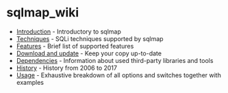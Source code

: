 # sqlmap_wiki

- [Introduction](https://github.com/CST-traIn/sqlmap_wiki/blob/master/Introduction.md) - Introductory to sqlmap
- [Techniques](https://github.com/CST-traIn/sqlmap_wiki/blob/master/Techniques.md) - SQLi techniques supported by sqlmap
- [Features](https://github.com/CST-traIn/sqlmap_wiki/blob/master/Features.md) - Brief list of supported features
- [Download and update](https://github.com/CST-traIn/sqlmap_wiki/blob/master/Download-and-update.md) - Keep your copy up-to-date
- [Dependencies](https://github.com/CST-traIn/sqlmap_wiki/blob/master/Dependencies.md) - Information about used third-party libraries and tools
- [History](https://github.com/CST-traIn/sqlmap_wiki/blob/master/History.md) - History from 2006 to 2017
- [Usage](https://github.com/CST-traIn/sqlmap_wiki/blob/master/Usage.md) - Exhaustive breakdown of all options and switches together with examples